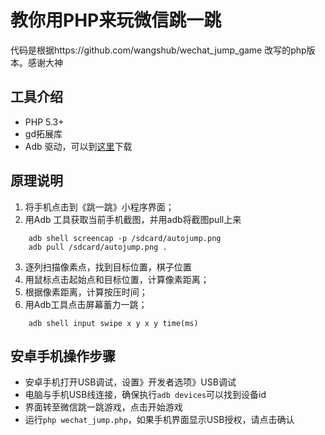 # 教你用PHP来玩微信跳一跳

代码是根据https://github.com/wangshub/wechat_jump_game 改写的php版本。感谢大神



## 工具介绍

- PHP 5.3+
- gd拓展库
- Adb 驱动，可以到[这里](https://adb.clockworkmod.com/)下载

## 原理说明

1. 将手机点击到《跳一跳》小程序界面；
2. 用Adb 工具获取当前手机截图，并用adb将截图pull上来

```shell
    adb shell screencap -p /sdcard/autojump.png
    adb pull /sdcard/autojump.png .
```

3. 逐列扫描像素点，找到目标位置，棋子位置
4. 用鼠标点击起始点和目标位置，计算像素距离；
5. 根据像素距离，计算按压时间；
6. 用Adb工具点击屏幕蓄力一跳；

```shell
    adb shell input swipe x y x y time(ms)
```

## 安卓手机操作步骤

- 安卓手机打开USB调试，设置》开发者选项》USB调试
- 电脑与手机USB线连接，确保执行`adb devices`可以找到设备id
- 界面转至微信跳一跳游戏，点击开始游戏
- 运行`php wechat_jump.php`，如果手机界面显示USB授权，请点击确认

